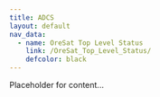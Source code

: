 ```yaml
---
title: ADCS
layout: default
nav_data:
  - name: OreSat Top Level Status
    link: /OreSat_Top_Level_Status/
    defcolor: black
---
```



Placeholder for content...
